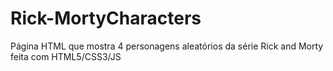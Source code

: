 # Rick-MortyCharacters
Página HTML que mostra 4 personagens aleatórios da série Rick and Morty feita com HTML5/CSS3/JS
